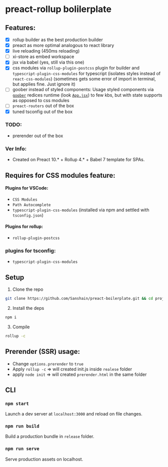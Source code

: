 # preact-rollup bolilerplate



## Features: 

- [x] rollup builder as the best production builder
- [x] preact as more optimal analogous to react library
- [x] live reloading (450ms reloading)
- [ ] xi-store as embed workspace
- [x] jsx via babel (yes, still via this one)
- [x] css modules via `rollup-plugin-postcss` plugin for builder and `typescript-plugin-css-modules` for typescript (isolates styles instead of `react-css-modules`) (sometimes gets some error of import in terminal, but applies fine. Just ignore it)
- [ ] goober instead of styled components: Usage styled components via [`goober`](https://www.npmjs.com/package/goober) redices runtime (look [`App.jsx`](https://github.com/Sanshain/preact-boilerplate/blob/main/source/App.jsx)) to few kbs, but with state supports as opposed to css modules
- [ ] `preact-routers` out of the box
- [x] tuned tsconfig out of the box

### TODO:

- prerender out of the box

### Ver Info:

- Created on Preact 10.* + Rollup 4.* + Babel 7 template for SPAs.


## Requires for CSS modules feature:

#### Plugins for VSCode:

- `CSS Modules`
- `Path Autocomplete`
- `typescript-plugin-css-modules` (installed via npm and settled with `tsconfig.json`)

#### Plugins for rollup: 

- `rollup-plugin-postcss`

### plugins for tsconfig: 

- `typescript-plugin-css-modules`

## Setup

1. Clone the repo
```sh
git clone https://github.com/Sanshain/preact-boilerplate.git && cd project-templates
```

2. Install the deps
```sh
npm i
```

3. Compile
```sh
rollup -c
```


## Prerender (SSR) usage:

- Change `options.prerender` to `true` 
- Apply `rollup -c` => will created init.js inside `realese` folder
- apply `node init` => will created `prerender.html` in the same folder


## CLI

### `npm start`

Launch a dev server at `localhost:3000` and reload on file changes.

### `npm run build`

Build a production bundle in `release` folder.

### `npm run serve`

Serve production assets on localhost.

